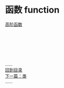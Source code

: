# 函数 function

[高阶函数](Higher-order_function.md)

<br />
<br />
<br />
<br />
<br />

......     
[回到目录](../Readme.md)   
[下一篇：类](../class/Readme.md)    
......
